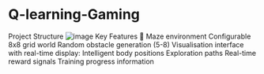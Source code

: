 # Q-learning-Gaming
Project Structure
![image](https://github.com/user-attachments/assets/4a4c1682-5981-4d8a-92bf-939f442f9996)
Key Features
🧩 Maze environment
Configurable 8x8 grid world
Random obstacle generation (5-8)
Visualisation interface with real-time display:
Intelligent body positions
Exploration paths
Real-time reward signals
Training progress information
